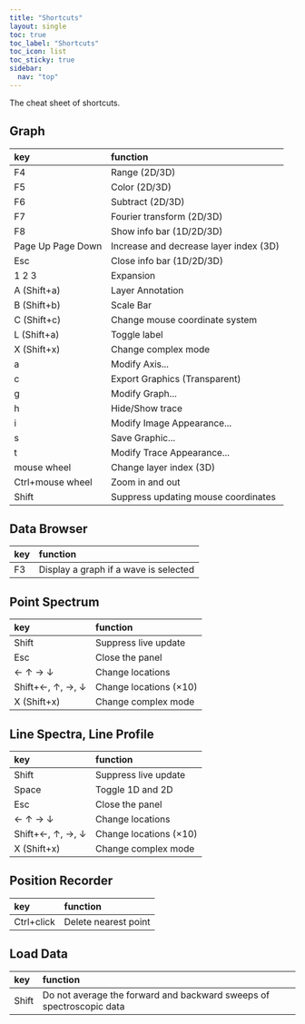 ```yaml
---
title: "Shortcuts"
layout: single
toc: true
toc_label: "Shortcuts"
toc_icon: list
toc_sticky: true
sidebar:
  nav: "top"
---
```

The cheat sheet of shortcuts.

## Graph

| key | function |
|:---|:---|
| <span class="shortcuts_key">F4</span> | Range (2D/3D) |
| <span class="shortcuts_key">F5</span> | Color (2D/3D) |
| <span class="shortcuts_key">F6</span> | Subtract (2D/3D) |
| <span class="shortcuts_key">F7</span> | Fourier transform (2D/3D) |
| <span class="shortcuts_key">F8</span> | Show info bar (1D/2D/3D) |
| <span class="shortcuts_key">Page Up</span> <span class="shortcuts_key">Page Down</span> | Increase and decrease layer index (3D) |
| <span class="shortcuts_key">Esc</span> | Close info bar (1D/2D/3D) |
| <span class="shortcuts_key">1</span> <span class="shortcuts_key">2</span> <span class="shortcuts_key">3</span> | Expansion |
| <span class="shortcuts_key">A</span> (<span class="shortcuts_key">Shift</span>+<span class="shortcuts_key">a</span>) | Layer <span class="shortcuts_hint">A</span>nnotation |
| <span class="shortcuts_key">B</span> (<span class="shortcuts_key">Shift</span>+<span class="shortcuts_key">b</span>) | Scale <span class="shortcuts_hint">B</span>ar |
| <span class="shortcuts_key">C</span> (<span class="shortcuts_key">Shift</span>+<span class="shortcuts_key">c</span>) | Change mouse <span class="shortcuts_hint">c</span>oordinate system |
| <span class="shortcuts_key">L</span> (<span class="shortcuts_key">Shift</span>+<span class="shortcuts_key">a</span>) | Toggle <span class="shortcuts_hint">l</span>abel |
| <span class="shortcuts_key">X</span> (<span class="shortcuts_key">Shift</span>+<span class="shortcuts_key">x</span>) | Change comple<span class="shortcuts_hint">x</span> mode |
| <span class="shortcuts_key">a</span> | Modify <span class="shortcuts_hint">A</span>xis... |
| <span class="shortcuts_key">c</span> | Export Graphics (Transparent) |
| <span class="shortcuts_key">g</span> | Modify <span class="shortcuts_hint">G</span>raph... |
| <span class="shortcuts_key">h</span> | <span class="shortcuts_hint">H</span>ide/Show trace |
| <span class="shortcuts_key">i</span> | Modify <span class="shortcuts_hint">I</span>mage Appearance... |
| <span class="shortcuts_key">s</span> | <span class="shortcuts_hint">S</span>ave Graphic... |
| <span class="shortcuts_key">t</span> | Modify <span class="shortcuts_hint">T</span>race Appearance... |
| <span class="shortcuts_key">mouse wheel</span> | Change layer index (3D) |
| <span class="shortcuts_key">Ctrl</span>+<span class="shortcuts_key">mouse wheel</span> | Zoom in and out |
| <span class="shortcuts_key">Shift</span> | Suppress updating mouse coordinates |

## Data Browser

| key | function |
|:---|:---|
| <span class="shortcuts_key">F3</span> | Display a graph if a wave is selected |

## Point Spectrum

| key | function |
|:---|:---|
| <span class="shortcuts_key">Shift</span> | Suppress live update |
| <span class="shortcuts_key">Esc</span> | Close the panel |
| <span class="shortcuts_key">&#8592;</span> <span class="shortcuts_key">&#8593;</span> <span class="shortcuts_key">&#8594;</span> <span class="shortcuts_key">&#8595;</span> | Change locations |
| <span class="shortcuts_key">Shift</span>+<span class="shortcuts_key">&#8592;</span>, <span class="shortcuts_key">&#8593;</span>, <span class="shortcuts_key">&#8594;</span>, <span class="shortcuts_key">&#8595;</span> | Change locations (&#215;10) |
| <span class="shortcuts_key">X</span> (<span class="shortcuts_key">Shift</span>+<span class="shortcuts_key">x</span>) | Change comple<span class="shortcuts_hint">x</span> mode |

## Line Spectra, Line Profile

| key | function |
|:---|:---|
| <span class="shortcuts_key">Shift</span> | Suppress live update |
| <span class="shortcuts_key">Space</span> | Toggle 1D and 2D |
| <span class="shortcuts_key">Esc</span> | Close the panel |
| <span class="shortcuts_key">&#8592;</span> <span class="shortcuts_key">&#8593;</span> <span class="shortcuts_key">&#8594;</span> <span class="shortcuts_key">&#8595;</span> | Change locations |
| <span class="shortcuts_key">Shift</span>+<span class="shortcuts_key">&#8592;</span>, <span class="shortcuts_key">&#8593;</span>, <span class="shortcuts_key">&#8594;</span>, <span class="shortcuts_key">&#8595;</span> | Change locations (&#215;10) |
| <span class="shortcuts_key">X</span> (<span class="shortcuts_key">Shift</span>+<span class="shortcuts_key">x</span>) | Change comple<span class="shortcuts_hint">x</span> mode |

## Position Recorder

| key | function |
|:---|:---|
| <span class="shortcuts_key">Ctrl</span>+<span class="shortcuts_key">click</span> | Delete nearest point |

## Load Data

| key | function |
|:---|:---|
| <span class="shortcuts_key">Shift</span> | Do not average the forward and backward sweeps of spectroscopic data |
